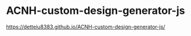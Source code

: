 # ACNH-custom-design-generator-js

<https://detteiu8383.github.io/ACNH-custom-design-generator-js/>
